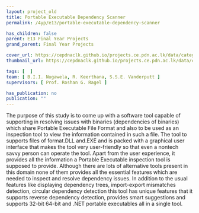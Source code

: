 ```yaml
---
layout: project_old
title: Portable Executable Dependency Scanner
permalink: /4yp/e13/portable-executable-dependency-scanner

has_children: false
parent: E13 Final Year Projects
grand_parent: Final Year Projects

cover_url: https://cepdnaclk.github.io/projects.ce.pdn.ac.lk/data/categories/4yp/cover_page.jpg
thumbnail_url: https://cepdnaclk.github.io/projects.ce.pdn.ac.lk/data/categories/4yp/thumbnail.jpg

tags: [	 ]
team: [ B.I.I. Nugawela, R. Keerthana, S.S.E. Vanderputt ]
supervisors: [ Prof. Roshan G. Ragel ]

has_publication: no
publication: ""
---
```


The purpose of this study is to come up with a software tool capable of supporting in resolving issues with binaries (dependencies of binaries) which share Portable Executable File Format and also to be used as an inspection tool to view the information contained in such a file. The tool to supports files of format.DLL and.EXE and is packed with a graphical user interface that makes the tool very user-friendly so that even a nontech savvy person can operate the tool. Apart from the user experience, it provides all the information a Portable Executable inspection tool is supposed to provide. Although there are lots of alternative tools present in this domain none of them provides all the essential features which are needed to inspect and resolve dependency issues. In addition to the usual features like displaying dependency trees, import-export mismatches detection, circular dependency detection this tool has unique features that it supports reverse dependency detection, provides smart suggestions and supports 32-bit 64-bit and .NET portable executables all in a single tool.
